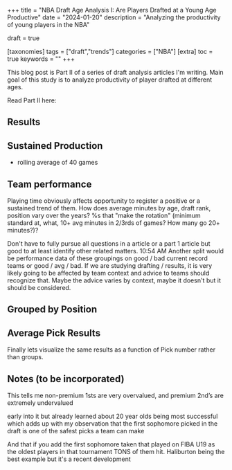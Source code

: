 +++
title = "NBA Draft Age Analysis I: Are Players Drafted at a Young Age Productive"
date = "2024-01-20"
description = "Analyzing the productivity of young players in the NBA"

draft = true

[taxonomies]
tags = ["draft","trends"]
categories = ["NBA"]
[extra]
toc = true
keywords = ""
+++

This blog post is Part II of a series of draft analysis articles I'm writing. Main goal of this study is to analyze productivity of player drafted at different ages. 

Read Part II here:


## Results


## Sustained Production
- rolling average of 40 games
  
## Team performance

Playing time obviously affects opportunity to register a positive or a sustained trend of them. How does average minutes by age, draft rank, position vary over the years? %s that "make the rotation" (minimum standard at, what, 10+ avg minutes in 2/3rds of games? How many go 20+ minutes?)? 

Don't have to fully pursue all questions in a article or a part 1 article but good to at least identify other related matters.
10:54 AM
Another split would be performance data of these groupings on good / bad current record teams or good / avg / bad. If we are studying drafting / results, it is very likely going to be affected by team context and advice to teams should recognize that. Maybe the advice varies by context, maybe it doesn't but it should be considered.

## Grouped by Position

## Average Pick Results
Finally lets visualize the same results as a function of Pick number rather than groups. 


## Notes (to be incorporated)

This tells me non-premium 1sts are very overvalued, and premium 2nd’s are extremely undervalued

early into it but already learned about 20 year olds being most successful which adds up with my observation that the first sophomore picked in the draft is one of the safest picks a team can make

And that if you add the first sophomore taken that played on FIBA U19 as the oldest players in that tournament TONS of them hit. Haliburton being the best example but it's a recent development
